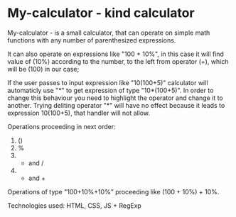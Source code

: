 # My-calculator - kind calculator

My-calculator - is a small calculator, that can operate on simple math functions with any number of parenthesized expressions.

It can also operate on expressions like "100 + 10%", in this case it will find value of (10%) according to the number, to the left from operator (+), which will be (100) in our case;

If the user passes to input expression like "10(100+5)" calculator will automaticly use "\*" to get expression of type "10\*(100+5)".
In order to change this behaviour you need to highlight the operator and change it to another.
Trying deliting operator "\*" will have no effect because it leads to expression 10(100+5), that handler will not allow.

Operations proceeding in next order:

1. ()
2. %
3. - and /
4. - and +

Operations of type "100+10%+10%" proceeding like (100 + 10%) + 10%.

Technologies used: HTML, CSS, JS + RegExp
